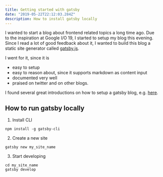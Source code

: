 ```yaml
---
title: Getting started with gatsby
date: "2019-05-22T22:12:03.284Z"
description: How to install gatsby locally
---
```


I wanted to start a blog about frontend related topics a long time ago. Due to the inspiration
at Google I/O 19, I started to setup my blog this evening. Since I read a lot of good feedback about it, I 
wanted to build this blog a static site generator called [gatsby.js](https://www.gatsbyjs.org/).

I went for it, since it is

- easy to setup
- easy to reason about, since it supports markdown as content input
- documented very well
- praised on twitter and on other blogs.

I found several great introductions on how to setup a gatsby blog, e.g. [here](https://daveceddia.com/start-blog-gatsby-netlify/).

## How to run gatsby locally

1. Install CLI
```shell
npm install -g gatsby-cli
```

2. Create a new site
```shell
gatsby new my_site_name
```

3. Start developing
```shell
cd my_site_name
gatsby develop
```
